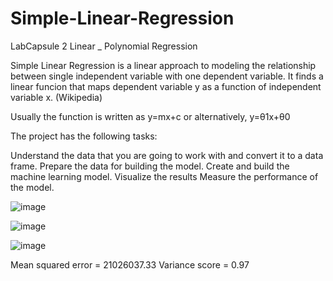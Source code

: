 # Simple-Linear-Regression
LabCapsule 2 Linear _ Polynomial Regression

Simple Linear Regression is a linear approach to modeling the relationship between single independent variable with one dependent variable. It finds a linear funcion that maps dependent variable y as a function of independent variable x. (Wikipedia)

Usually the function is written as
y=mx+c
or alternatively,
y=θ1x+θ0

The project has the following tasks:

Understand the data that you are going to work with and convert it to a data frame.
Prepare the data for building the model.
Create and build the machine learning model.
Visualize the results
Measure the performance of the model.

![image](https://github.com/user-attachments/assets/cda57365-c9ff-4bc3-845b-50028c5e531e)

![image](https://github.com/user-attachments/assets/b0b7a541-c65b-433d-96a9-b32da3bf4d8f)

![image](https://github.com/user-attachments/assets/da423102-8cb9-473e-9ce9-35f1d00afa71)

Mean squared error = 21026037.33
Variance score = 0.97


